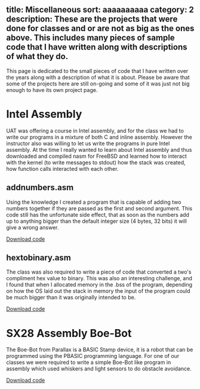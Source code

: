 title: Miscellaneous
sort: aaaaaaaaaa
category: 2
description: These are the projects that were done for classes and or are not as big as the ones above. This includes many pieces of sample code that I have written along with descriptions of what they do.
---
This page is dedicated to the small pieces of code that I have written over the years along with a description of what it is about. Please be aware that some of the projects here are still on-going and some of it was just not big enough to have its own project page.

# Intel Assembly

UAT was offering a course in Intel assembly, and for the class  we had to write our programs in a mixture of both C and inline assembly. However the instructor also was willing to let us write the programs in pure Intel assembly. At the time I really wanted to learn about Intel assembly and thus downloaded and compiled nasm for FreeBSD and learned how to interact with the kernel (to write messages to stdout) how the stack was created, how function calls interacted with each other.

## addnumbers.asm

Using the knowledge I created a program that is capable of adding two numbers together if they are passed as the first and second argument. This code still has the unfortunate side effect, that as soon as the numbers add up to anything bigger than the default integer size (4 bytes, 32 bits) it will give a wrong answer.

[Download code][1]

## hextobinary.asm

The class  was also required to write a piece of code that converted a two's compliment hex value to binary. This was also an interesting challenge, and I found that when I allocated memory in the .bss of the program, depending on how the OS laid out the stack in memory the input of the program could be much bigger than it was originally intended to be.

[Download code][2]

# SX28 Assembly Boe-Bot

The Boe-Bot from Parallax is a BASIC Stamp device, it is a robot that can be programmed using the PBASIC programming language. For one of our classes we were required to write a simple Boe-Bot like program in assembly which used whiskers and light sensors to do obstacle avoidance.

[Download code][3]

[1]: /Project/code/addnumbers.asm "Source code for the Intel assembly addnumbers.asm"
[2]: /Project/code/converthextobinary.asm "Source code for the Intel assembly"
[3]: /Project/code/boebot.src "Source code for the SX28 assembly"